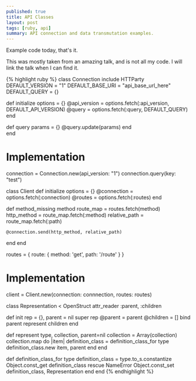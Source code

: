 ```yaml
---
published: true
title: API Classes
layout: post
tags: [ruby, api]
summary: API connection and data transmutation examples.
---
```

Example code today, that's it. 

This was mostly taken from an amazing talk, and is not all my code. I will link the talk when I can find it.

{% highlight ruby %}
class Connection
  include HTTParty
  DEFAULT_VERSION = "1"
  DEFAULT_BASE_URI = "api_base_url_here"
  DEFAULT_QUERY = {}
	
  def initialize options = {}
    @api_version = options.fetch(:api_version, DEFAULT_API_VERSION)
    @query = options.fetch(:query, DEFAULT_QUERY)
  end
	
  def query params = {}
    @query.update(params)
  end	
end

# Implementation
connection = Connection.new(api_version: "1")
connection.query(key: "test")

class Client
  def initialize options = {}
    @connection = options.fetch(:connection)
    @routes = options.fetch(:routes)
  end
	
  def method_missing method
    route_map = routes.fetch(method)
    http_method = route_map.fetch(:method)
    relative_path = route_map.fetch(:path)	
	
    @connection.send(http_method, relative_path)
  end
end
	
routes = {
  route: {
    method: 'get',
    path: '/route'
  }
}

# Implementation
client = Client.new(connection: connnection, routes: routes)

class Representation < OpenStruct
  attr_reader :parent, :children
	
  def init rep = {}, parent = nil
    super rep
    @parent = parent
    @children = []
    bind parent
    represent children
  end
	
  def represent type, collection, parent=nil
    collection = Array(collection)
    collection.map do |item|
      definition_class = definition_class_for type
      definition_class.new item, parent
    end
  end
	
  def definition_class_for type
    definition_class = type.to_s.constantize
    Object.const_get definition_class
  rescue NameError
    Object.const_set definition_class, Representation
  end
end
{% endhighlight %}
